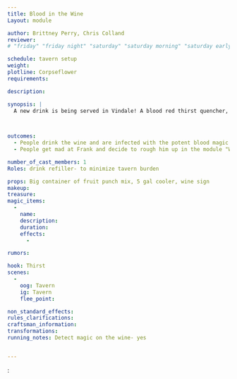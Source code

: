 ```yaml
---
title: Blood in the Wine
Layout: module

author: Brittney Perry, Chris Colland
reviewer: 
# "friday" "friday night" "saturday" "saturday morning" "saturday early afternoon" "saturday early evening" "saturday night" "reaction" "tavern setup" "townsfolk" "randoms"

schedule: tavern setup
weight: 
plotline: Corpseflower
requirements: 

description: 

synopsis: |
  A new drink is being served in Vindale! A blood red thirst quencher, it is being offered for free in the tavern. A new wine has been made by Frank, (aka... les Sangsues Abyssale), and given free to the adventurers. It is being served in the tavern for free for the entire weekend. It is fruity and bright red and cursed as hell. The wine was made with the aid of Blood Magic and will corrupt the drinker. On Saturday the module "Oops More Blood" details the horrible state of Frank's vineyards and if the players decide to get vengence for the horrible curse put upon them they can attack Frank in the reaction module "We'll beat him bloody". 


  
outcomes: 
  - People drink the wine and are infected with the potent blood magic. 
  - People get mad at Frank and decide to rough him up in the module "We'll beat him bloody"

number_of_cast_members: 1
Roles: drink refiller- to minimize tavern burden

props: Big container of fruit punch mix, 5 gal cooler, wine sign
makeup: 
treasure: 
magic_items:
  - 
    name: 
    description:  
    duration: 
    effects: 
      - 

rumors: 

hook: Thirst
scenes: 
  - 
    oog: Tavern
    ig: Tavern 
    flee_point: 

non_standard_effects: 
rules_clarifications: 
craftsman_information: 
transformations: 
running_notes: Detect magic on the wine- yes


---
```


: 